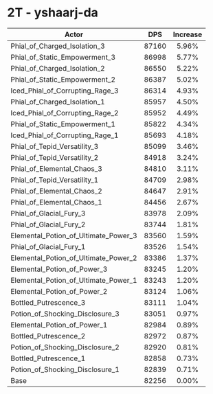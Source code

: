 # 2T - yshaarj-da
| Actor | DPS | Increase |
|---|:---:|:---:|
|Phial_of_Charged_Isolation_3|87160|5.96%|
|Phial_of_Static_Empowerment_3|86998|5.77%|
|Phial_of_Charged_Isolation_2|86550|5.22%|
|Phial_of_Static_Empowerment_2|86387|5.02%|
|Iced_Phial_of_Corrupting_Rage_3|86314|4.93%|
|Phial_of_Charged_Isolation_1|85957|4.50%|
|Iced_Phial_of_Corrupting_Rage_2|85952|4.49%|
|Phial_of_Static_Empowerment_1|85822|4.34%|
|Iced_Phial_of_Corrupting_Rage_1|85693|4.18%|
|Phial_of_Tepid_Versatility_3|85099|3.46%|
|Phial_of_Tepid_Versatility_2|84918|3.24%|
|Phial_of_Elemental_Chaos_3|84810|3.11%|
|Phial_of_Tepid_Versatility_1|84709|2.98%|
|Phial_of_Elemental_Chaos_2|84647|2.91%|
|Phial_of_Elemental_Chaos_1|84456|2.67%|
|Phial_of_Glacial_Fury_3|83978|2.09%|
|Phial_of_Glacial_Fury_2|83744|1.81%|
|Elemental_Potion_of_Ultimate_Power_3|83560|1.59%|
|Phial_of_Glacial_Fury_1|83526|1.54%|
|Elemental_Potion_of_Ultimate_Power_2|83386|1.37%|
|Elemental_Potion_of_Power_3|83245|1.20%|
|Elemental_Potion_of_Ultimate_Power_1|83243|1.20%|
|Elemental_Potion_of_Power_2|83124|1.06%|
|Bottled_Putrescence_3|83111|1.04%|
|Potion_of_Shocking_Disclosure_3|83051|0.97%|
|Elemental_Potion_of_Power_1|82984|0.89%|
|Bottled_Putrescence_2|82972|0.87%|
|Potion_of_Shocking_Disclosure_2|82920|0.81%|
|Bottled_Putrescence_1|82858|0.73%|
|Potion_of_Shocking_Disclosure_1|82839|0.71%|
|Base|82256|0.00%|
